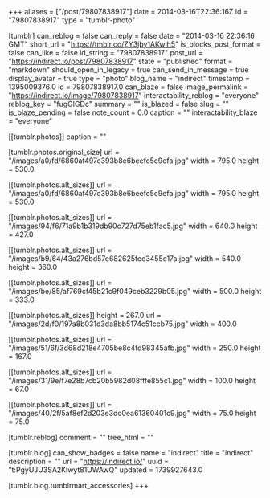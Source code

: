 +++
aliases = ["/post/79807838917"]
date = 2014-03-16T22:36:16Z
id = "79807838917"
type = "tumblr-photo"

[tumblr]
can_reblog = false
can_reply = false
date = "2014-03-16 22:36:16 GMT"
short_url = "https://tmblr.co/ZY3jby1AKwlh5"
is_blocks_post_format = false
can_like = false
id_string = "79807838917"
post_url = "https://indirect.io/post/79807838917"
state = "published"
format = "markdown"
should_open_in_legacy = true
can_send_in_message = true
display_avatar = true
type = "photo"
blog_name = "indirect"
timestamp = 1395009376.0
id = 79807838917.0
can_blaze = false
image_permalink = "https://indirect.io/image/79807838917"
interactability_reblog = "everyone"
reblog_key = "fugGIGDc"
summary = ""
is_blazed = false
slug = ""
is_blaze_pending = false
note_count = 0.0
caption = ""
interactability_blaze = "everyone"

[[tumblr.photos]]
caption = ""

[tumblr.photos.original_size]
url = "/images/a0/fd/6860af497c393b8e6beefc5c9efa.jpg"
width = 795.0
height = 530.0

[[tumblr.photos.alt_sizes]]
url = "/images/a0/fd/6860af497c393b8e6beefc5c9efa.jpg"
width = 795.0
height = 530.0

[[tumblr.photos.alt_sizes]]
url = "/images/94/f6/71a9b1b319db90c727d75eb1fac5.jpg"
width = 640.0
height = 427.0

[[tumblr.photos.alt_sizes]]
url = "/images/b9/64/43a276bd57e682625fee3455e17a.jpg"
width = 540.0
height = 360.0

[[tumblr.photos.alt_sizes]]
url = "/images/be/85/af769cf45b21c9f049ceb3229b05.jpg"
width = 500.0
height = 333.0

[[tumblr.photos.alt_sizes]]
height = 267.0
url = "/images/2d/f0/197a8b031d3da8bb5174c51ccb75.jpg"
width = 400.0

[[tumblr.photos.alt_sizes]]
url = "/images/51/6f/3d68d218e4705be8c4fd98345afb.jpg"
width = 250.0
height = 167.0

[[tumblr.photos.alt_sizes]]
url = "/images/31/9e/f7e28b7cb20b5982d08fffe855c1.jpg"
width = 100.0
height = 67.0

[[tumblr.photos.alt_sizes]]
url = "/images/40/2f/5af8ef2d203e3dc0ea61360401c9.jpg"
width = 75.0
height = 75.0

[tumblr.reblog]
comment = ""
tree_html = ""

[tumblr.blog]
can_show_badges = false
name = "indirect"
title = "indirect"
description = ""
url = "https://indirect.io/"
uuid = "t:PgyUJU3SA2Klwyt81UWAwQ"
updated = 1739927643.0

[tumblr.blog.tumblrmart_accessories]
+++
